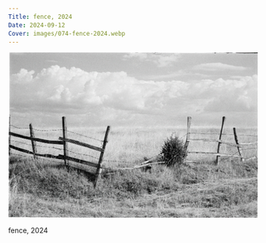 ```yaml
---
Title: fence, 2024
Date: 2024-09-12
Cover: images/074-fence-2024.webp
---
```


![fence, 2024](images/074-fence-2024@2x.webp)

fence, 2024
